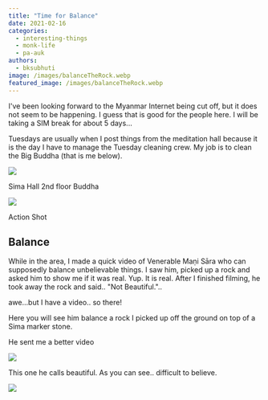 ```yaml
---
title: "Time for Balance"
date: 2021-02-16
categories: 
  - interesting-things
  - monk-life
  - pa-auk
authors: 
  - bksubhuti
image: /images/balanceTheRock.webp
featured_image: /images/balanceTheRock.webp
---
```


I've been looking forward to the Myanmar Internet being cut off, but it does not seem to be happening. I guess that is good for the people here. I will be taking a SIM break for about 5 days...  
  
Tuesdays are usually when I post things from the meditation hall because it is the day I have to manage the Tuesday cleaning crew. My job is to clean the Big Buddha (that is me below).  

![](/images/meCleaningBuddha-768x1024.webp)

Sima Hall 2nd floor Buddha

![](/images/MeCleaniingBuddha2-768x1024.webp)

Action Shot

## Balance

While in the area, I made a quick video of Venerable Maṇi Sāra who can supposedly balance unbelievable things. I saw him, picked up a rock and asked him to show me if it was real. Yup. It is real. After I finished filming, he took away the rock and said.. "Not Beautiful."..

awe…but I have a video.. so there!

Here you will see him balance a rock I picked up off the ground on top of a Sima marker stone.

He sent me a better video

![](/images/UmanisaraBalance3-768x1024.webp)

This one he calls beautiful. As you can see.. difficult to believe.

![](/images/Umanisara4-576x1024.webp)